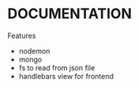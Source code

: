# DOCUMENTATION

Features

- nodemon
- mongo
- fs to read from json file
- handlebars view for frontend
